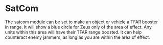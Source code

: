 # SatCom

The satcom module can be set to make an object or vehicle a TFAR booster in range. It will show a blue circle for Zeus only of the area of effect. Any units within this area will have their TFAR range boosted. It can help counteract enemy jammers, as long as you are within the area of effect. 